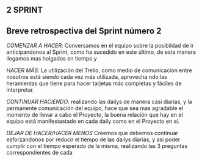 ## 2 SPRINT
## Breve retrospectiva del Sprint número 2

*COMENZAR A HACER*: Conversamos en el equipo sobre la posibildad de ir anticipandonos al Sprint, como ha sucedido en este último, de esta manera llegamos mas holgados en tiempo y 

*HACER MÁS*: La utilización del Trello, como medio de comunicación  entre nosotros está siendo cada vez más utilizada, aprovecha ndo las heramientas que  tiene para hacer tarjetas más completas y fáciles de interpretar.

*CONTINUAR HACIENDO*: realizando las dailys de manera casi diarias, y la permanente comunicación del equipo, hace que sea mas agradable el momento de llevar a cabo el Proyecto, la buena relación que hay en el equipo está manifestastado en cada daily como en el Proyecto en sí.

*DEJAR DE HACER/HACER MENOS* Creemos que debemos continuar esforzándonos por reducir el tiempo de las dailys diarias, y asi poder cumplir con el tiempo esperado de la misma, realizando las 3 preguntas correspondientes de cada 
